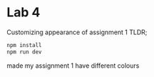 # Lab 4
Customizing appearance of assignment 1 
TLDR;

```bash
npm install
npm run dev
```

made my assignment 1 have different colours 
